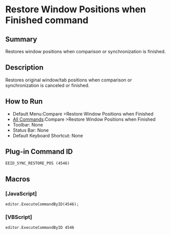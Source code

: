 # Restore Window Positions when Finished command

## Summary

Restores window positions when comparison or synchronization is finished.

## Description

Restores original window/tab positions when comparison or synchronization is canceled or finished.

## How to Run

- Default Menu:Compare \>Restore Window Positions when Finished
- [All Commands](../tools/all_commands):Compare \>Restore Window Positions when Finished
- Toolbar: None
- Status Bar: None
- Default Keyboard Shortcut: None

## Plug-in Command ID

```
EEID_SYNC_RESTORE_POS (4546)```

## Macros

### \[JavaScript\]

```
editor.ExecuteCommandByID(4546);
```

### \[VBScript\]

```
editor.ExecuteCommandByID 4546
```
